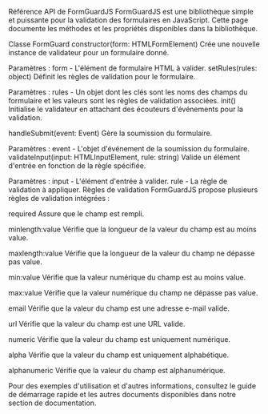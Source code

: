 Référence API de FormGuardJS
FormGuardJS est une bibliothèque simple et puissante pour la validation des formulaires en JavaScript. Cette page documente les méthodes et les propriétés disponibles dans la bibliothèque.

Classe FormGuard
constructor(form: HTMLFormElement)
Crée une nouvelle instance de validateur pour un formulaire donné.

Paramètres :
form - L'élément de formulaire HTML à valider.
setRules(rules: object)
Définit les règles de validation pour le formulaire.

Paramètres :
rules - Un objet dont les clés sont les noms des champs du formulaire et les valeurs sont les règles de validation associées.
init()
Initialise le validateur en attachant des écouteurs d'événements pour la validation.

handleSubmit(event: Event)
Gère la soumission du formulaire.

Paramètres :
event - L'objet d'événement de la soumission du formulaire.
validateInput(input: HTMLInputElement, rule: string)
Valide un élément d'entrée en fonction de la règle spécifiée.

Paramètres :
input - L'élément d'entrée à valider.
rule - La règle de validation à appliquer.
Règles de validation
FormGuardJS propose plusieurs règles de validation intégrées :

required
Assure que le champ est rempli.

minlength:value
Vérifie que la longueur de la valeur du champ est au moins value.

maxlength:value
Vérifie que la longueur de la valeur du champ ne dépasse pas value.

min:value
Vérifie que la valeur numérique du champ est au moins value.

max:value
Vérifie que la valeur numérique du champ ne dépasse pas value.

email
Vérifie que la valeur du champ est une adresse e-mail valide.

url
Vérifie que la valeur du champ est une URL valide.

numeric
Vérifie que la valeur du champ est uniquement numérique.

alpha
Vérifie que la valeur du champ est uniquement alphabétique.

alphanumeric
Vérifie que la valeur du champ est alphanumérique.

Pour des exemples d'utilisation et d'autres informations, consultez le guide de démarrage rapide et les autres documents disponibles dans notre section de documentation.